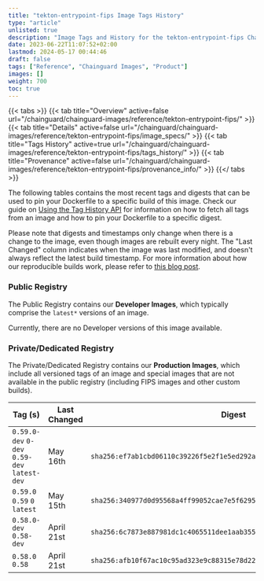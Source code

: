 ```yaml
---
title: "tekton-entrypoint-fips Image Tags History"
type: "article"
unlisted: true
description: "Image Tags and History for the tekton-entrypoint-fips Chainguard Image"
date: 2023-06-22T11:07:52+02:00
lastmod: 2024-05-17 00:44:46
draft: false
tags: ["Reference", "Chainguard Images", "Product"]
images: []
weight: 700
toc: true
---
```


{{< tabs >}}
{{< tab title="Overview" active=false url="/chainguard/chainguard-images/reference/tekton-entrypoint-fips/" >}}
{{< tab title="Details" active=false url="/chainguard/chainguard-images/reference/tekton-entrypoint-fips/image_specs/" >}}
{{< tab title="Tags History" active=true url="/chainguard/chainguard-images/reference/tekton-entrypoint-fips/tags_history/" >}}
{{< tab title="Provenance" active=false url="/chainguard/chainguard-images/reference/tekton-entrypoint-fips/provenance_info/" >}}
{{</ tabs >}}

The following tables contains the most recent tags and digests that can be used to pin your Dockerfile to a specific build of this image. Check our guide on [Using the Tag History API](/chainguard/chainguard-images/using-the-tag-history-api/) for information on how to fetch all tags from an image and how to pin your Dockerfile to a specific digest.

Please note that digests and timestamps only change when there is a change to the image, even though images are rebuilt every night. The "Last Changed" column indicates when the image was last modified, and doesn't always reflect the latest build timestamp. For more information about how our reproducible builds work, please refer to [this blog post](https://www.chainguard.dev/unchained/reproducing-chainguards-reproducible-image-builds).

### Public Registry
The Public Registry contains our **Developer Images**, which typically comprise the `latest*` versions of an image.

Currently, there are no Developer versions of this image available.

### Private/Dedicated Registry
The Private/Dedicated Registry contains our **Production Images**, which include all versioned tags of an image and special images that are not available in the public registry (including FIPS images and other custom builds).

| Tag (s)                                       | Last Changed | Digest                                                                    |
|-----------------------------------------------|--------------|---------------------------------------------------------------------------|
|  `0.59.0-dev` `0-dev` `0.59-dev` `latest-dev` | May 16th     | `sha256:ef7ab1cbd06110c39226f5e2f1e5ed292a5dda2912beee1a3760b1ffc6595529` |
|  `0.59.0` `0.59` `0` `latest`                 | May 15th     | `sha256:340977d0d95568a4ff99052cae7e5f6295ddfb35789e49ecc2183c0faf6c298c` |
|  `0.58.0-dev` `0.58-dev`                      | April 21st   | `sha256:6c7873e887981dc1c4065511dee1aab355c959adbbb01756901361111981be7b` |
|  `0.58.0` `0.58`                              | April 21st   | `sha256:afb10f67ac10c95ad323e9c88315e78d22ac666ef30306acbc2c6691d6348528` |

